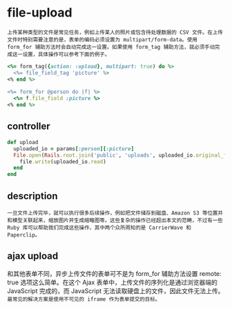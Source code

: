 # file-upload
~~~
上传某种类型的文件是常见任务，例如上传某人的照片或包含待处理数据的 CSV 文件。在上传文件时特别需要注意的是，表单的编码必须设置为 multipart/form-data。使用 form_for 辅助方法时会自动完成这一设置。如果使用 form_tag 辅助方法，就必须手动完成这一设置，具体操作可以参考下面的例子。
~~~

```rb
<%= form_tag({action: :upload}, multipart: true) do %>
  <%= file_field_tag 'picture' %>
<% end %>
 
<%= form_for @person do |f| %>
  <%= f.file_field :picture %>
<% end %>
```

## controller
```rb
def upload
  uploaded_io = params[:person][:picture]
  File.open(Rails.root.join('public', 'uploads', uploaded_io.original_filename), 'wb') do |file|
    file.write(uploaded_io.read)
  end
end
```

## description
~~~
一旦文件上传完毕，就可以执行很多后续操作，例如把文件储存到磁盘、Amazon S3 等位置并和模型关联起来，缩放图片并生成缩略图等。这些复杂的操作已经超出本文的范畴，不过有一些 Ruby 库可以帮助我们完成这些操作，其中两个众所周知的是 CarrierWave 和 Paperclip。
~~~

## ajax upload
和其他表单不同，异步上传文件的表单可不是为 form_for 辅助方法设置 remote: true 选项这么简单。在这个 Ajax 表单中，上传文件的序列化是通过浏览器端的 JavaScript 完成的，而 JavaScript 无法读取硬盘上的文件，因此文件无法上传。`最常见的解决方案是使用不可见的 iframe 作为表单提交的目标。`


